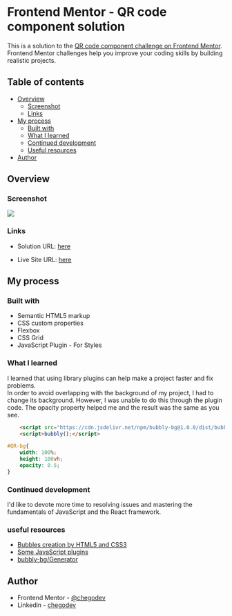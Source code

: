 # Frontend Mentor - QR code component solution

This is a solution to the [QR code component challenge on Frontend Mentor](https://www.frontendmentor.io/challenges/qr-code-component-iux_sIO_H). Frontend Mentor challenges help you improve your coding skills by building realistic projects. 

## Table of contents

- [Overview](#overview)
  - [Screenshot](#screenshot)
  - [Links](#links)
- [My process](#my-process)
  - [Built with](#built-with)
  - [What I learned](#what-i-learned)
  - [Continued development](#continued-development)
  - [Useful resources](#useful-resources)
- [Author](#author)

## Overview

### Screenshot

![](./images/qrcode.gif)

### Links

- Solution URL: [here](https://www.frontendmentor.io/solutions/solution-for-qr-code-page-using-flexbox-and-javascript-plugin-aFGRQHuVAQ)

- Live Site URL: [here](https://chegodev.github.io/QR-Code-Component-Project/)

## My process

### Built with

- Semantic HTML5 markup
- CSS custom properties
- Flexbox
- CSS Grid
- JavaScript Plugin - For Styles

### What I learned

I learned that using library plugins can help make a project faster and fix problems.</br>
In order to avoid overlapping with the background of my project, I had to change its background. However, I was unable to do this through the plugin code. The opacity property helped me and the result was the same as you see.

```html
    <script src="https://cdn.jsdelivr.net/npm/bubbly-bg@1.0.0/dist/bubbly-bg.js"></script>
    <script>bubbly();</script>
```
```css
#QR-bg{
    width: 100%;
    height: 100vh;
    opacity: 0.5;
}
```

### Continued development

I'd like to devote more time to resolving issues and mastering the fundamentals of JavaScript and the React framework.

### useful resources

- [Bubbles creation by HTML5 and CSS3](https://www.aparat.com/v/MQ3eF)
- [Some JavaScript plugins](https://roocket.ir/articles/javascript-plugins)
- [bubbly-bg/Generator](https://tipsy.github.io/bubbly-bg/generator)

## Author

- Frontend Mentor - [@chegodev](https://www.frontendmentor.io/profile/chegodev)
- Linkedin - [chegodev](https://www.linkedin.com/in/chegodev/)
